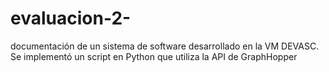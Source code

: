 # evaluacion-2-

documentación de un sistema de software desarrollado en la VM DEVASC. Se implementó un script en Python que utiliza la API de GraphHopper
